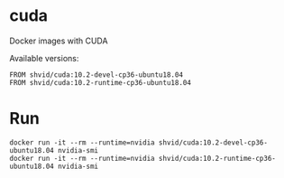 # cuda

Docker images with CUDA

Available versions:
```
FROM shvid/cuda:10.2-devel-cp36-ubuntu18.04
FROM shvid/cuda:10.2-runtime-cp36-ubuntu18.04
```

# Run

```
docker run -it --rm --runtime=nvidia shvid/cuda:10.2-devel-cp36-ubuntu18.04 nvidia-smi
docker run -it --rm --runtime=nvidia shvid/cuda:10.2-runtime-cp36-ubuntu18.04 nvidia-smi
```
